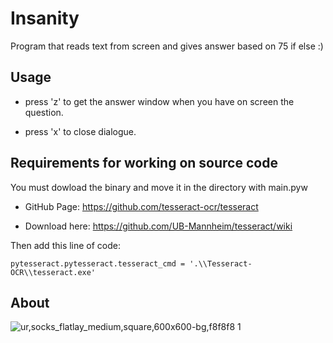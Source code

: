 # Insanity
Program that reads text from screen and gives answer based on 75 if else :)

## Usage
    
- press 'z' to get the answer window when you have on screen the question.

- press 'x' to close dialogue.

## Requirements for working on source code

You must dowload the binary and move it in the directory with main.pyw
 
- GitHub Page: https://github.com/tesseract-ocr/tesseract
  
- Download here: https://github.com/UB-Mannheim/tesseract/wiki

Then add this line of code:

    pytesseract.pytesseract.tesseract_cmd = '.\\Tesseract-OCR\\tesseract.exe'
  
## About

![ur,socks_flatlay_medium,square,600x600-bg,f8f8f8 1](https://user-images.githubusercontent.com/87567996/151810584-a25b6ef9-763e-4574-b45b-90926bd14fa5.jpg)
